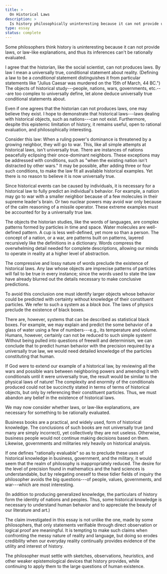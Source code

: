 ```yaml
---
title: >
  On Historical Laws
description: >
  Is history philosophically uninteresting because it can not provide universal laws?
type: essay
status: complete
---
```


Some philosophers think history is uninteresting because it can not provide laws, or law-like explanations, and thus its inferences can't be rationally evaluated.

I agree that the historian, like the social scientist, can not produces laws. By law I mean a universally true, conditional statement about reality. (Defining a law to be a _conditional_ statement distinguishes it from particular statements like "Julius Caesar was murdered on the 15th of March, 44 BC.") The objects of historical study---people, nations, wars, governments, etc.---are too complex to universally define, let alone deduce universally true conditional statements about.

Even if one agrees that the historian can not produces laws, one may believe they exist. I hope to demonstrate that historical laws---laws dealing with historical objects, such as nations---can not exist. Furthermore, despite this epistemic limitation of history, it remains useful, open to rational evaluation, and philosophically interesting.

Consider this law: When a ruling power's dominance is threatened by a growing neighbor, they will go to war. This, like all simple attempts at historical laws, isn't universally true. There are instances of nations peacefully eclipsing their once-dominant neighbors. These exceptions may be addressed with conditions, such as "when the existing nation isn't distracted by other wars." It may be possible, after adding three or four such conditions, to make the law fit all available historical examples. Yet there is no reason to believe it is now universally true.

Since historical events can be caused by individuals, it is necessary for a historical law to fully predict an individual's behavior.  For example, a nation may go to war with a smaller neighbor because of a few molecules in their supreme leader's brain. Or two nuclear powers may avoid war only because of the calm reasoning of a missile operator. These extreme examples must be accounted for by a universally true law.

The objects the historian studies, like the words of languages, are complex patterns formed by particles in time and space. Water molecules are well-defined pattern. A cup is less well-defined, yet more so than a person. The concept of a nation, or a war, are patterns built on patterns, layered recursively like the definitions in a dictionary. Words compress the overwhelming detail needed for complete descriptions, allowing our minds to operate in reality at a higher level of abstraction.

The compressive and lossy nature of words preclude the existence of historical laws. Any law whose objects are imprecise patterns of particles will fail to be true in every instance; since the words used to state the law have already blurred out the details necessary to make conclusive predictions.

To avoid this conclusion one must identify larger objects whose behavior could be predicted with certainty without knowledge of their constituent particles. We refer to such a system as a _black box_. The laws of physics preclude the existence of black boxes.

There are, however, systems that can be described as statistical black boxes. For example, we may explain and predict the some behavior of a glass of water using a few of numbers---e.g., its temperature and volume. Humans, however, certainly can not be reduced to such simple system! Without being pulled into questions of freewill and determinism, we can conclude that to predict human behavior with the precision required by a universally true law, we would need detailed knowledge of the particles constituting that human.

If God were to extend our example of a historical law, by reviewing all the wars and possible wars between neighboring powers and amending it with conditionals until it were universally true, the result would be similar to the physical laws of nature! The complexity and enormity of the conditionals produced could not be succinctly stated in terms of terms of historical objects, but only by referencing their constituent particles. Thus, we must abandon any belief in the existence of historical laws.

We may now consider whether laws, or law-like explanations, are necessary for something to be rationally evaluated.

Business books are a practical, and widely used, form of historical knowledge.  The conclusions of such books are not universally true (and many are simply incorrect), yet collectively they are not useless. Otherwise, business people would not continue making decisions based on them. Likewise, governments and militaries rely heavily on historical analysis.

If one defines "rationally evaluable" so as to preclude these uses of historical knowledge in business, government, and the military, it would seem that the realm of philosophy is inappropriately reduced. The desire for the level of precision found in mathematics and the hard sciences is understandable, but by relegating oneself to these tidier fields of inquiry the philosopher avoids the big questions---of people, values, governments, and war---which are most interesting.

(In addition to producing generalized knowledge, the particulars of history form the identity of nations and peoples. Thus, some historical knowledge is necessary to understand human behavior and to appreciate the beauty of our literature and art.)

The claim investigated in this essay is not unlike the one, made by some philosophers, that only statements verifiable through direct observation or logical proof are meaningful. It is tempting to make such claims when confronting the messy nature of reality and language, but doing so erodes credibility when our everyday reality continually provides evidence of the utility and interest of history.

The philosopher must settle with sketches, observations, heuristics, and other weaker epistemological devices that history provides, while continuing to apply them to the large questions of human existence.
